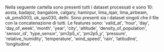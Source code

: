 Nella seguente cartella sono presenti tutti i dataset processati e sono 10: aosta, badajoz, bangalore, calgary, hamirpur, lima_iqair, lima_airbeam, uk_pms5003, uk_sps030, delhi.
Sono presenti sia i dataset singoli che il file con la concatenazione di tutti. 
Le features sono:
'valid_at', 'hour', 'day', 'day_of_week', 'month', 'year', 'city',
'altitude', 'density_of_population', 'sensor_id', 'type_sensor',
'pm2p5_x', 'pm2p5_y', 'pressure', 'relative_humidity', 'temperature',
'wind_speed', 'rain', 'latitudine', 'longitudine'.

